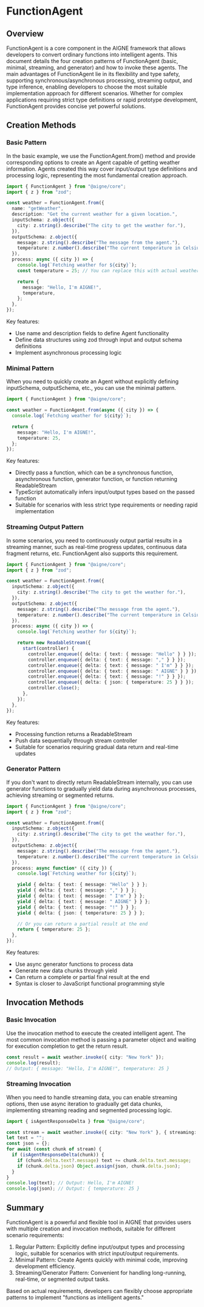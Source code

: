 # FunctionAgent

## Overview

FunctionAgent is a core component in the AIGNE framework that allows developers to convert ordinary functions into intelligent agents. This document details the four creation patterns of FunctionAgent (basic, minimal, streaming, and generator) and how to invoke these agents. The main advantages of FunctionAgent lie in its flexibility and type safety, supporting synchronous/asynchronous processing, streaming output, and type inference, enabling developers to choose the most suitable implementation approach for different scenarios. Whether for complex applications requiring strict type definitions or rapid prototype development, FunctionAgent provides concise yet powerful solutions.

## Creation Methods

### Basic Pattern

In the basic example, we use the FunctionAgent.from() method and provide corresponding options to create an Agent capable of getting weather information. Agents created this way cover input/output type definitions and processing logic, representing the most fundamental creation approach.

```ts file="../../docs-examples/test/concepts/function-agent.test.ts" region="example-agent-basic-create-agent"
import { FunctionAgent } from "@aigne/core";
import { z } from "zod";

const weather = FunctionAgent.from({
  name: "getWeather",
  description: "Get the current weather for a given location.",
  inputSchema: z.object({
    city: z.string().describe("The city to get the weather for."),
  }),
  outputSchema: z.object({
    message: z.string().describe("The message from the agent."),
    temperature: z.number().describe("The current temperature in Celsius."),
  }),
  process: async ({ city }) => {
    console.log(`Fetching weather for ${city}`);
    const temperature = 25; // You can replace this with actual weather fetching logic

    return {
      message: "Hello, I'm AIGNE!",
      temperature,
    };
  },
});
```

Key features:

* Use name and description fields to define Agent functionality
* Define data structures using zod through input and output schema definitions
* Implement asynchronous processing logic

### Minimal Pattern

When you need to quickly create an Agent without explicitly defining inputSchema, outputSchema, etc., you can use the minimal pattern.

```ts file="../../docs-examples/test/concepts/function-agent.test.ts" region="example-agent-pure-function-create-agent"
import { FunctionAgent } from "@aigne/core";

const weather = FunctionAgent.from(async ({ city }) => {
  console.log(`Fetching weather for ${city}`);

  return {
    message: "Hello, I'm AIGNE!",
    temperature: 25,
  };
});
```

Key features:

* Directly pass a function, which can be a synchronous function, asynchronous function, generator function, or function returning ReadableStream
* TypeScript automatically infers input/output types based on the passed function
* Suitable for scenarios with less strict type requirements or needing rapid implementation

### Streaming Output Pattern

In some scenarios, you need to continuously output partial results in a streaming manner, such as real-time progress updates, continuous data fragment returns, etc. FunctionAgent also supports this requirement.

```ts file="../../docs-examples/test/concepts/function-agent.test.ts" region="example-agent-streaming-create-agent"
import { FunctionAgent } from "@aigne/core";
import { z } from "zod";

const weather = FunctionAgent.from({
  inputSchema: z.object({
    city: z.string().describe("The city to get the weather for."),
  }),
  outputSchema: z.object({
    message: z.string().describe("The message from the agent."),
    temperature: z.number().describe("The current temperature in Celsius."),
  }),
  process: async ({ city }) => {
    console.log(`Fetching weather for ${city}`);

    return new ReadableStream({
      start(controller) {
        controller.enqueue({ delta: { text: { message: "Hello" } } });
        controller.enqueue({ delta: { text: { message: "," } } });
        controller.enqueue({ delta: { text: { message: " I'm" } } });
        controller.enqueue({ delta: { text: { message: " AIGNE" } } });
        controller.enqueue({ delta: { text: { message: "!" } } });
        controller.enqueue({ delta: { json: { temperature: 25 } } });
        controller.close();
      },
    });
  },
});
```

Key features:

* Processing function returns a ReadableStream
* Push data sequentially through stream controller
* Suitable for scenarios requiring gradual data return and real-time updates

### Generator Pattern

If you don't want to directly return ReadableStream internally, you can use generator functions to gradually yield data during asynchronous processes, achieving streaming or segmented returns.

```ts file="../../docs-examples/test/concepts/function-agent.test.ts" region="example-agent-generator-create-agent"
import { FunctionAgent } from "@aigne/core";
import { z } from "zod";

const weather = FunctionAgent.from({
  inputSchema: z.object({
    city: z.string().describe("The city to get the weather for."),
  }),
  outputSchema: z.object({
    message: z.string().describe("The message from the agent."),
    temperature: z.number().describe("The current temperature in Celsius."),
  }),
  process: async function* ({ city }) {
    console.log(`Fetching weather for ${city}`);

    yield { delta: { text: { message: "Hello" } } };
    yield { delta: { text: { message: "," } } };
    yield { delta: { text: { message: " I'm" } } };
    yield { delta: { text: { message: " AIGNE" } } };
    yield { delta: { text: { message: "!" } } };
    yield { delta: { json: { temperature: 25 } } };

    // Or you can return a partial result at the end
    return { temperature: 25 };
  },
});
```

Key features:

* Use async generator functions to process data
* Generate new data chunks through yield
* Can return a complete or partial final result at the end
* Syntax is closer to JavaScript functional programming style

## Invocation Methods

### Basic Invocation

Use the invocation method to execute the created intelligent agent. The most common invocation method is passing a parameter object and waiting for execution completion to get the return result.

```ts file="../../docs-examples/test/concepts/function-agent.test.ts" region="example-agent-basic-invoke"
const result = await weather.invoke({ city: "New York" });
console.log(result);
// Output: { message: "Hello, I'm AIGNE!", temperature: 25 }
```

### Streaming Invocation

When you need to handle streaming data, you can enable streaming options, then use async iteration to gradually get data chunks, implementing streaming reading and segmented processing logic.

```ts file="../../docs-examples/test/concepts/function-agent.test.ts" region="example-agent-streaming-invoke"
import { isAgentResponseDelta } from "@aigne/core";

const stream = await weather.invoke({ city: "New York" }, { streaming: true });
let text = "";
const json = {};
for await (const chunk of stream) {
  if (isAgentResponseDelta(chunk)) {
    if (chunk.delta.text?.message) text += chunk.delta.text.message;
    if (chunk.delta.json) Object.assign(json, chunk.delta.json);
  }
}
console.log(text); // Output: Hello, I'm AIGNE!
console.log(json); // Output: { temperature: 25 }
```

## Summary

FunctionAgent is a powerful and flexible tool in AIGNE that provides users with multiple creation and invocation methods, suitable for different scenario requirements:

1. Regular Pattern: Explicitly define input/output types and processing logic, suitable for scenarios with strict input/output requirements.
2. Minimal Pattern: Create Agents quickly with minimal code, improving development efficiency.
3. Streaming/Generator Pattern: Convenient for handling long-running, real-time, or segmented output tasks.

Based on actual requirements, developers can flexibly choose appropriate patterns to implement "functions as intelligent agents."
